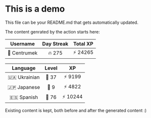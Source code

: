 # This is a demo

This file can be your README.md that gets automatically updated.

The content genrated by the action starts here:

<!--START_SECTION:duolingoStats-->
<!-- Automatically generated with https://github.com/centrumek/duolingo-readme-stats-->

| Username | Day Streak | Total XP |
|:---:|:---:|:---:|
| 👤 Centrumek | 🔥 275 | ⚡ 24265 |

| Language | Level | XP |
|:---:|:---:|:---:|
| 🇺🇦 Ukrainian | 👑 37 | ⚡ 9199 |
| 🇯🇵 Japanese | 👑 9 | ⚡ 4822 |
| 🇪🇸 Spanish | 👑 76 | ⚡ 10244 |

<!--END_SECTION:duolingoStats-->

Existing content is kept, both before and after the generated content :)
